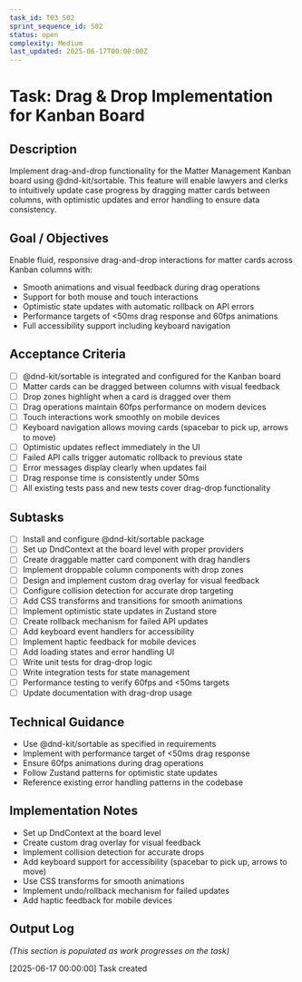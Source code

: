 ```yaml
---
task_id: T03_S02
sprint_sequence_id: S02
status: open
complexity: Medium
last_updated: 2025-06-17T00:00:00Z
---
```


# Task: Drag & Drop Implementation for Kanban Board

## Description
Implement drag-and-drop functionality for the Matter Management Kanban board using @dnd-kit/sortable. This feature will enable lawyers and clerks to intuitively update case progress by dragging matter cards between columns, with optimistic updates and error handling to ensure data consistency.

## Goal / Objectives
Enable fluid, responsive drag-and-drop interactions for matter cards across Kanban columns with:
- Smooth animations and visual feedback during drag operations
- Support for both mouse and touch interactions
- Optimistic state updates with automatic rollback on API errors
- Performance targets of <50ms drag response and 60fps animations
- Full accessibility support including keyboard navigation

## Acceptance Criteria
- [ ] @dnd-kit/sortable is integrated and configured for the Kanban board
- [ ] Matter cards can be dragged between columns with visual feedback
- [ ] Drop zones highlight when a card is dragged over them
- [ ] Drag operations maintain 60fps performance on modern devices
- [ ] Touch interactions work smoothly on mobile devices
- [ ] Keyboard navigation allows moving cards (spacebar to pick up, arrows to move)
- [ ] Optimistic updates reflect immediately in the UI
- [ ] Failed API calls trigger automatic rollback to previous state
- [ ] Error messages display clearly when updates fail
- [ ] Drag response time is consistently under 50ms
- [ ] All existing tests pass and new tests cover drag-drop functionality

## Subtasks
- [ ] Install and configure @dnd-kit/sortable package
- [ ] Set up DndContext at the board level with proper providers
- [ ] Create draggable matter card component with drag handlers
- [ ] Implement droppable column components with drop zones
- [ ] Design and implement custom drag overlay for visual feedback
- [ ] Configure collision detection for accurate drop targeting
- [ ] Add CSS transforms and transitions for smooth animations
- [ ] Implement optimistic state updates in Zustand store
- [ ] Create rollback mechanism for failed API updates
- [ ] Add keyboard event handlers for accessibility
- [ ] Implement haptic feedback for mobile devices
- [ ] Add loading states and error handling UI
- [ ] Write unit tests for drag-drop logic
- [ ] Write integration tests for state management
- [ ] Performance testing to verify 60fps and <50ms targets
- [ ] Update documentation with drag-drop usage

## Technical Guidance
- Use @dnd-kit/sortable as specified in requirements
- Implement with performance target of <50ms drag response
- Ensure 60fps animations during drag operations
- Follow Zustand patterns for optimistic state updates
- Reference existing error handling patterns in the codebase

## Implementation Notes
- Set up DndContext at the board level
- Create custom drag overlay for visual feedback
- Implement collision detection for accurate drops
- Add keyboard support for accessibility (spacebar to pick up, arrows to move)
- Use CSS transforms for smooth animations
- Implement undo/rollback mechanism for failed updates
- Add haptic feedback for mobile devices

## Output Log
*(This section is populated as work progresses on the task)*

[2025-06-17 00:00:00] Task created